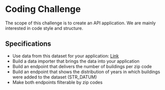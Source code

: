 # Coding Challenge

The scope of this challenge is to create an API application. We are mainly interested in code style and structure.

## Specifications
* Use data from this dataset for your application: ​[Link](http://opendata-esri-de.opendata.arcgis.com/datasets/273bf4ae7f6a460fbf3000d73f7b2f76_0
)
* Build a data importer that brings the data into your application
* Build an endpoint that delivers the number of buildings per zip code
* Build an endpoint that shows the distribution of years in which buildings were added to the dataset (​STR_DATUM​)
* Make both endpoints filterable by zip codes

